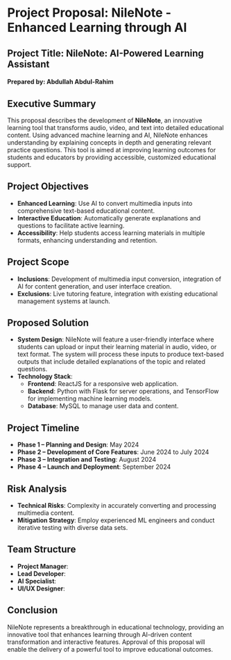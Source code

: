 # Project Proposal: NileNote - Enhanced Learning through AI

## Project Title: NileNote: AI-Powered Learning Assistant


#### Prepared by: Abdullah Abdul-Rahim

## Executive Summary
This proposal describes the development of **NileNote**, an innovative learning tool that transforms audio, video, and text into detailed educational content. Using advanced machine learning and AI, NileNote enhances understanding by explaining concepts in depth and generating relevant practice questions. This tool is aimed at improving learning outcomes for students and educators by providing accessible, customized educational support.

## Project Objectives
- **Enhanced Learning**: Use AI to convert multimedia inputs into comprehensive text-based educational content.
- **Interactive Education**: Automatically generate explanations and questions to facilitate active learning.
- **Accessibility**: Help students access learning materials in multiple formats, enhancing understanding and retention.

## Project Scope
- **Inclusions**: Development of multimedia input conversion, integration of AI for content generation, and user interface creation.
- **Exclusions**: Live tutoring feature, integration with existing educational management systems at launch.

## Proposed Solution
- **System Design**: NileNote will feature a user-friendly interface where students can upload or input their learning material in audio, video, or text format. The system will process these inputs to produce text-based outputs that include detailed explanations of the topic and related questions.
- **Technology Stack**:
  - **Frontend**: ReactJS for a responsive web application.
  - **Backend**: Python with Flask for server operations, and TensorFlow for implementing machine learning models.
  - **Database**: MySQL to manage user data and content.

## Project Timeline
- **Phase 1 – Planning and Design**: May 2024
- **Phase 2 – Development of Core Features**: June 2024 to July 2024
- **Phase 3 – Integration and Testing**: August 2024
- **Phase 4 – Launch and Deployment**: September 2024


## Risk Analysis
- **Technical Risks**: Complexity in accurately converting and processing multimedia content.
- **Mitigation Strategy**: Employ experienced ML engineers and conduct iterative testing with diverse data sets.

## Team Structure
- **Project Manager**:
- **Lead Developer**:
- **AI Specialist**:
- **UI/UX Designer**:


## Conclusion
NileNote represents a breakthrough in educational technology, providing an innovative tool that enhances learning through AI-driven content transformation and interactive features. Approval of this proposal will enable the delivery of a powerful tool to improve educational outcomes.
